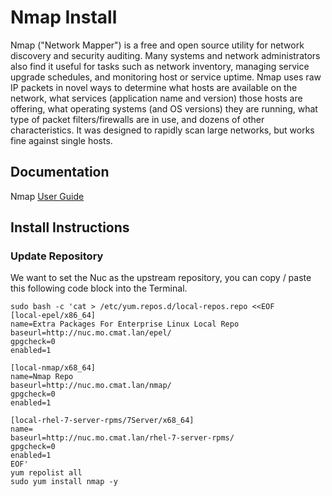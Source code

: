 # Nmap Install
Nmap ("Network Mapper") is a free and open source utility for network discovery and security auditing. Many systems and network administrators also find it useful for tasks such as network inventory, managing service upgrade schedules, and monitoring host or service uptime. Nmap uses raw IP packets in novel ways to determine what hosts are available on the network, what services (application name and version) those hosts are offering, what operating systems (and OS versions) they are running, what type of packet filters/firewalls are in use, and dozens of other characteristics. It was designed to rapidly scan large networks, but works fine against single hosts.

## Documentation
Nmap [User Guide]()

## Install Instructions
### Update Repository
We want to set the Nuc as the upstream repository, you can copy / paste this following code block into the Terminal.
```
sudo bash -c 'cat > /etc/yum.repos.d/local-repos.repo <<EOF
[local-epel/x86_64]
name=Extra Packages For Enterprise Linux Local Repo
baseurl=http://nuc.mo.cmat.lan/epel/
gpgcheck=0
enabled=1

[local-nmap/x68_64]
name=Nmap Repo
baseurl=http://nuc.mo.cmat.lan/nmap/
gpgcheck=0
enabled=1

[local-rhel-7-server-rpms/7Server/x68_64]
name=
baseurl=http://nuc.mo.cmat.lan/rhel-7-server-rpms/
gpgcheck=0
enabled=1
EOF'
yum repolist all
sudo yum install nmap -y
```
